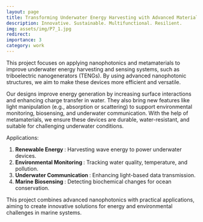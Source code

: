 ```yaml
---
layout: page
title: Transforming Underwater Energy Harvesting with Advanced Materials and Optics
description: Innovative. Sustainable. Multifunctional. Resilient.
img: assets/img/P7_1.jpg
redirect:
importance: 3
category: work
---
```

This project focuses on applying nanophotonics and metamaterials to improve underwater energy harvesting and sensing systems, such as triboelectric nanogenerators (TENGs). By using advanced nanophotonic structures, we aim to make these devices more efficient and versatile.

Our designs improve energy generation by increasing surface interactions and enhancing charge transfer in water. They also bring new features like light manipulation (e.g., absorption or scattering) to support environmental monitoring, biosensing, and underwater communication. With the help of metamaterials, we ensure these devices are durable, water-resistant, and suitable for challenging underwater conditions.

Applications:

1. <strong> Renewable Energy </strong>: Harvesting wave energy to power underwater devices.
2. <strong> Environmental Monitoring </strong>: Tracking water quality, temperature, and pollution.
3. <strong> Underwater Communication </strong>: Enhancing light-based data transmission.
4. <strong> Marine Biosensing </strong>: Detecting biochemical changes for ocean conservation.

This project combines advanced nanophotonics with practical applications, aiming to create innovative solutions for energy and environmental challenges in marine systems.
